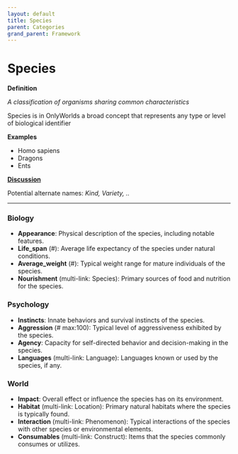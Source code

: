 ```yaml
---
layout: default
title: Species
parent: Categories
grand_parent: Framework 
---
```


# Species

**Definition**

*A classification of organisms sharing common characteristics*

Species is in OnlyWorlds a broad concept that represents any type or level of biological identifier

**Examples**
- Homo sapiens
- Dragons
- Ents

**[Discussion](https://github.com/OnlyWorlds/OnlyWorlds/discussions/categories/Species)**

Potential alternate names: *Kind, Variety, ..*



---
### Biology
- **Appearance**: Physical description of the species, including notable features.
- **Life_span** (#): Average life expectancy of the species under natural conditions.
- **Average_weight** (#): Typical weight range for mature individuals of the species.
- **Nourishment** (multi-link: Species): Primary sources of food and nutrition for the species.

### Psychology
- **Instincts**: Innate behaviors and survival instincts of the species.
- **Aggression** (# max:100): Typical level of aggressiveness exhibited by the species.
- **Agency**: Capacity for self-directed behavior and decision-making in the species.
- **Languages** (multi-link: Language): Languages known or used by the species, if any.

### World
- **Impact**: Overall effect or influence the species has on its environment.
- **Habitat** (multi-link: Location): Primary natural habitats where the species is typically found.
- **Interaction** (multi-link: Phenomenon): Typical interactions of the species with other species or environmental elements.
- **Consumables** (multi-link: Construct): Items that the species commonly consumes or utilizes.

